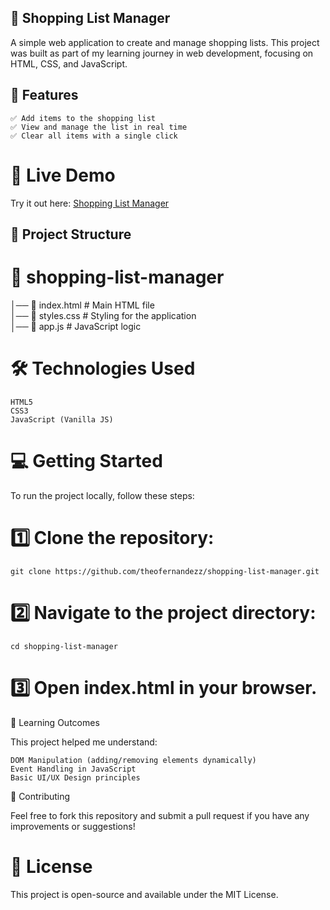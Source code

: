## 🛒 Shopping List Manager

A simple web application to create and manage shopping lists. This project was built as part of my learning journey in web development, focusing on HTML, CSS, and JavaScript.

## 📌 Features

    ✅ Add items to the shopping list
    ✅ View and manage the list in real time
    ✅ Clear all items with a single click

# 🚀 Live Demo

Try it out here: [Shopping List Manager](https://theofernandezz.github.io/shopping-list-manager/)


## 📂 Project Structure

# 📁 shopping-list-manager  
│── 📄 index.html       # Main HTML file  
│── 📄 styles.css       # Styling for the application  
│── 📄 app.js           # JavaScript logic  

# 🛠️ Technologies Used

    HTML5
    CSS3
    JavaScript (Vanilla JS)

# 💻 Getting Started

To run the project locally, follow these steps:

# 1️⃣ Clone the repository:

 `git clone https://github.com/theofernandezz/shopping-list-manager.git`

# 2️⃣ Navigate to the project directory:

`cd shopping-list-manager`

# 3️⃣ Open index.html in your browser.
🎯 Learning Outcomes

This project helped me understand:

    DOM Manipulation (adding/removing elements dynamically)
    Event Handling in JavaScript
    Basic UI/UX Design principles

🤝 Contributing

Feel free to fork this repository and submit a pull request if you have any improvements or suggestions!

# 📜 License

This project is open-source and available under the MIT License.
